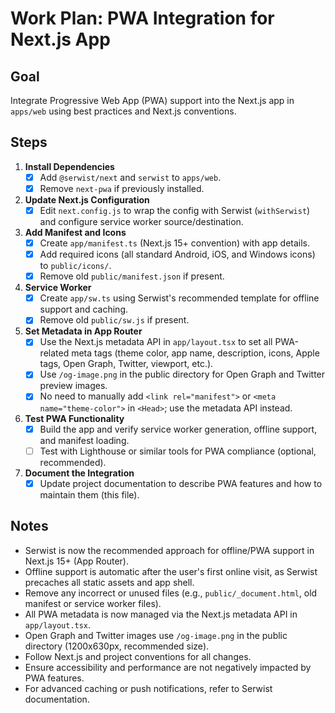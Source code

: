 # Work Plan: PWA Integration for Next.js App

## Goal
Integrate Progressive Web App (PWA) support into the Next.js app in `apps/web` using best practices and Next.js conventions.

## Steps

1. **Install Dependencies**
   - [x] Add `@serwist/next` and `serwist` to `apps/web`.
   - [x] Remove `next-pwa` if previously installed.

2. **Update Next.js Configuration**
   - [x] Edit `next.config.js` to wrap the config with Serwist (`withSerwist`) and configure service worker source/destination.

3. **Add Manifest and Icons**
   - [x] Create `app/manifest.ts` (Next.js 15+ convention) with app details.
   - [x] Add required icons (all standard Android, iOS, and Windows icons) to `public/icons/`.
   - [x] Remove old `public/manifest.json` if present.

4. **Service Worker**
   - [x] Create `app/sw.ts` using Serwist's recommended template for offline support and caching.
   - [x] Remove old `public/sw.js` if present.

5. **Set Metadata in App Router**
   - [x] Use the Next.js metadata API in `app/layout.tsx` to set all PWA-related meta tags (theme color, app name, description, icons, Apple tags, Open Graph, Twitter, viewport, etc.).
   - [x] Use `/og-image.png` in the public directory for Open Graph and Twitter preview images.
   - [x] No need to manually add `<link rel="manifest">` or `<meta name="theme-color">` in `<Head>`; use the metadata API instead.

6. **Test PWA Functionality**
   - [x] Build the app and verify service worker generation, offline support, and manifest loading.
   - [ ] Test with Lighthouse or similar tools for PWA compliance (optional, recommended).

7. **Document the Integration**
   - [x] Update project documentation to describe PWA features and how to maintain them (this file).

## Notes
- Serwist is now the recommended approach for offline/PWA support in Next.js 15+ (App Router).
- Offline support is automatic after the user's first online visit, as Serwist precaches all static assets and app shell.
- Remove any incorrect or unused files (e.g., `public/_document.html`, old manifest or service worker files).
- All PWA metadata is now managed via the Next.js metadata API in `app/layout.tsx`.
- Open Graph and Twitter images use `/og-image.png` in the public directory (1200x630px, recommended size).
- Follow Next.js and project conventions for all changes.
- Ensure accessibility and performance are not negatively impacted by PWA features.
- For advanced caching or push notifications, refer to Serwist documentation.
